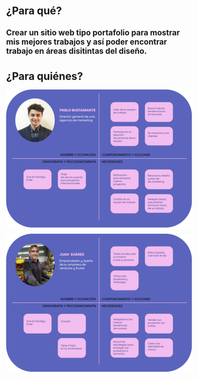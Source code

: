 # ¿Para qué?
## Crear un sitio web tipo portafolio para mostrar mis mejores trabajos  y así poder encontrar trabajo en áreas disitintas del diseño.

# ¿Para quiénes?
![Image alt text](/images-readme/person-user.png)

![Image alt text](/images-readme/person-user2.png)
